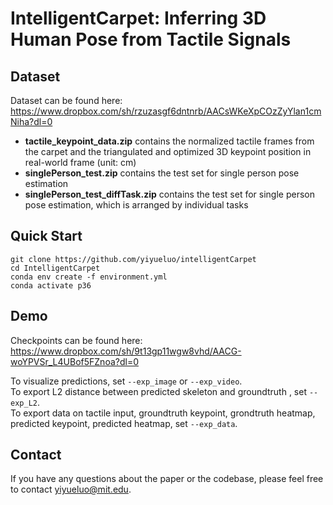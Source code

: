 # IntelligentCarpet: Inferring 3D Human Pose from Tactile Signals

## Dataset
Dataset can be found here: https://www.dropbox.com/sh/rzuzasgf6dntnrb/AACsWKeXpCOzZyYlan1cmNiha?dl=0

* __tactile_keypoint_data.zip__ contains the normalized tactile frames from the carpet and the triangulated and optimized 3D keypoint position in real-world frame (unit: cm)
* __singlePerson_test.zip__ contains the test set for single person pose estimation 
* __singlePerson_test_diffTask.zip__ contains the test set for single person pose estimation, which is arranged by individual tasks

## Quick Start
````
git clone https://github.com/yiyueluo/intelligentCarpet  
cd IntelligentCarpet   
conda env create -f environment.yml   
conda activate p36   
````

## Demo
Checkpoints can be found here: https://www.dropbox.com/sh/9t13gp11wgw8vhd/AACG-woYPVSr_L4UBof5FZnoa?dl=0 

To visualize predictions, set `--exp_image` or `--exp_video`.     
To export L2 distance between predicted skeleton and groundtruth , set `--exp_L2`.   
To export data on tactile input, groundtruth keypoint, grondtruth heatmap, predicted keypoint, predicted heatmap, set `--exp_data`.     


## Contact
If you have any questions about the paper or the codebase, please feel free to contact yiyueluo@mit.edu.
